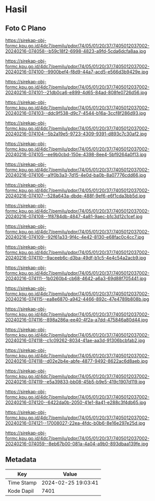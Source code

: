 # Hasil

## Foto C Plano

https://sirekap-obj-formc.kpu.go.id/4dc7/pemilu/pdpr/74/05/01/20/37/7405012037002-20240216-074058--b59c18f2-6998-4823-a9fd-5cda6dcfa8aa.jpg

https://sirekap-obj-formc.kpu.go.id/4dc7/pemilu/pdpr/74/05/01/20/37/7405012037002-20240216-074100--9900bef4-f8d9-44a7-acd5-e566d3b9429e.jpg

https://sirekap-obj-formc.kpu.go.id/4dc7/pemilu/pdpr/74/05/01/20/37/7405012037002-20240216-074101--21db0ca6-e899-4d65-84ad-808fe0726d56.jpg

https://sirekap-obj-formc.kpu.go.id/4dc7/pemilu/pdpr/74/05/01/20/37/7405012037002-20240216-074103--ddc9f538-d9c7-4544-b16a-3ccf8f286d93.jpg

https://sirekap-obj-formc.kpu.go.id/4dc7/pemilu/pdpr/74/05/01/20/37/7405012037002-20240216-074104--5b2a19e5-9723-4309-9391-d893c7c30af2.jpg

https://sirekap-obj-formc.kpu.go.id/4dc7/pemilu/pdpr/74/05/01/20/37/7405012037002-20240216-074105--ee9b0cbd-150e-4398-8ee4-5bf9264a0f13.jpg

https://sirekap-obj-formc.kpu.go.id/4dc7/pemilu/pdpr/74/05/01/20/37/7405012037002-20240216-074106--a1f0b3a3-7d15-4e0d-ba0b-8a07776cdd66.jpg

https://sirekap-obj-formc.kpu.go.id/4dc7/pemilu/pdpr/74/05/01/20/37/7405012037002-20240216-074107--528a643a-dbde-488f-9ef6-e6f1cda3bb5d.jpg

https://sirekap-obj-formc.kpu.go.id/4dc7/pemilu/pdpr/74/05/01/20/37/7405012037002-20240216-074108--1f8784db-4847-4a81-9aec-b1c3d12c1cef.jpg

https://sirekap-obj-formc.kpu.go.id/4dc7/pemilu/pdpr/74/05/01/20/37/7405012037002-20240216-074109--92f61a33-9f4c-4e42-8130-e68fac0c4cc7.jpg

https://sirekap-obj-formc.kpu.go.id/4dc7/pemilu/pdpr/74/05/01/20/37/7405012037002-20240216-074110--9aceeb6c-d3ba-49df-b1c5-4e4c54a2acb9.jpg

https://sirekap-obj-formc.kpu.go.id/4dc7/pemilu/pdpr/74/05/01/20/37/7405012037002-20240216-074111--1b0260b4-cb68-4642-a6a3-69d88f705441.jpg

https://sirekap-obj-formc.kpu.go.id/4dc7/pemilu/pdpr/74/05/01/20/37/7405012037002-20240216-074115--ea8e6870-a942-4466-892c-47e4789b808b.jpg

https://sirekap-obj-formc.kpu.go.id/4dc7/pemilu/pdpr/74/05/01/20/37/7405012037002-20240216-074116--898a286a-ee40-4f2a-a7dd-475846a80d44.jpg

https://sirekap-obj-formc.kpu.go.id/4dc7/pemilu/pdpr/74/05/01/20/37/7405012037002-20240216-074118--c1c09262-8034-41ae-aa3d-91306bcbfab2.jpg

https://sirekap-obj-formc.kpu.go.id/4dc7/pemilu/pdpr/74/05/01/20/37/7405012037002-20240216-074118--d02e2b4e-abfe-4877-9492-8622ac6d8aeb.jpg

https://sirekap-obj-formc.kpu.go.id/4dc7/pemilu/pdpr/74/05/01/20/37/7405012037002-20240216-074119--e5a39833-bb08-45b5-b9e5-419c1907d119.jpg

https://sirekap-obj-formc.kpu.go.id/4dc7/pemilu/pdpr/74/05/01/20/37/7405012037002-20240216-074120--6422da0b-2050-41e1-8a41-e288c3f4db65.jpg

https://sirekap-obj-formc.kpu.go.id/4dc7/pemilu/pdpr/74/05/01/20/37/7405012037002-20240216-074121--17008027-22ea-4fdc-b0b6-8e16e297e25d.jpg

https://sirekap-obj-formc.kpu.go.id/4dc7/pemilu/pdpr/74/05/01/20/37/7405012037002-20240216-074059--8eb67b00-081a-4a04-a9b0-893dbaa139fe.jpg


## Metadata

| Key        | Value               |
| ---------- | ------------------- |
| Time Stamp | 2024-02-25 19:03:41 |
| Kode Dapil | 7401                |



